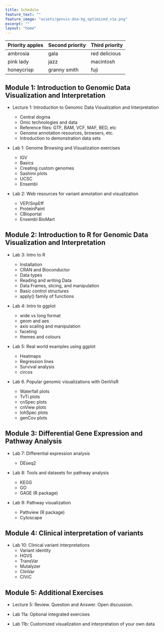 ```yaml
---
title: Schedule
feature_text: ""
feature_image: "assets/genvis-dna-bg_optimized_v1a.png"
excerpt: ""
layout: "home"
---
```


| Priority apples | Second priority | Third priority |
|-------|--------|---------|
| ambrosia | gala | red delicious |
| pink lady | jazz | macintosh |
| honeycrisp | granny smith | fuji |

## Module 1: Introduction to Genomic Data Visualization and Interpretation

* Lecture 1: Introduction to Genomic Data Visualization and Interpretation
    * Central dogma
    * Omic technologies and data
    * Reference files: GTF, BAM, VCF, MAF, BED, etc
    * Genome annotation resources, browsers, etc.
    * Introduction to demonstration data sets

* Lab 1: Genome Browsing and Visualization exercises
    * IGV
    * Basics
    * Creating custom genomes
    * Sashimi plots
    * UCSC
    * Ensembl

* Lab 2: Web resources for variant annotation and visualization
    * VEP/SnpEff
    * ProteinPaint
    * CBioportal
    * Ensembl BioMart

## Module 2: Introduction to R for Genomic Data Visualization and Interpretation

* Lab 3: Intro to R
    * Installation
    * CRAN and Bioconductor
    * Data types
    * Reading and writing Data
    * Data Frames, slicing, and manipulation
    * Basic control structures
    * apply() family of functions

* Lab 4: Intro to ggplot
    * wide vs long format
    * geom and aes
    * axis scaling and manipulation
    * faceting
    * themes and colours

* Lab 5: Real world examples using ggplot
    * Heatmaps
    * Regression lines
    * Survival analysis
    * circos

* Lab 6. Popular genomic visualizations with GenVisR
    * Waterfall plots
    * TvTi plots
    * cnSpec plots
    * cnView plots
    * lohSpec plots
    * genCov plots

## Module 3: Differential Gene Expression and Pathway Analysis

* Lab 7: Differential expression analysis
    * DEseq2

* Lab 8: Tools and datasets for pathway analysis
    * KEGG
    * GO
    * GAGE (R package)

* Lab 9: Pathway visualization
    * Pathview (R package)
    * Cytoscape

## Module 4: Clinical interpretation of variants

* Lab 10: Clinical variant interpretations
    * Variant identity
    * HGVS
    * TransVar
    * Mutalyzer
    * ClinVar
    * CIViC

## Module 5: Additional Exercises

* Lecture 5: Review. Question and Answer. Open discussion.

* Lab 11a: Optional integrated exercises

* Lab 11b: Customized visualization and interpretation of your own data
